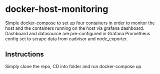 # docker-host-monitoring

Simple docker-compose to set up four containers in order to monitor the host and the containers running on the host via grafana dashboard.
Dashboard and datasource are pre-configured in Grafana
Prometheus config set to scrape data from cadvisor and node_exporter.

## Instructions
Simply clone the repo, CD into folder and run docker-compose up
